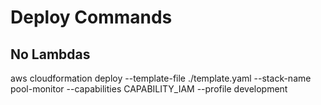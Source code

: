 # Deploy Commands

## No Lambdas
aws cloudformation deploy --template-file ./template.yaml --stack-name pool-monitor --capabilities CAPABILITY_IAM --profile development